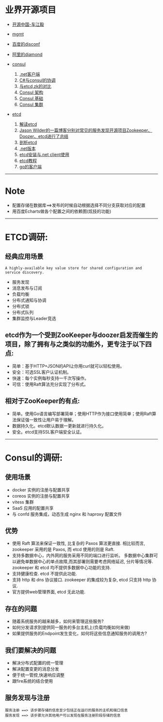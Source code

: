 # 业界开源项目
* [ 开源中国-车江毅](http://git.oschina.net/chejiangyi/Dyd.BaseService.ConfigManager)
* [mgmt](https://github.com/purpleidea/mgmt)
* [百度的disconf](https://github.com/knightliao/disconf)
* [阿里的diamond](http://code.taobao.org/u/chrisredfield/mypro/)
* [consul](https://github.com/hashicorp/consul)
  1. [.net客户端](https://github.com/PlayFab/consuldotnet/)
  2. [C#与consul的协调](http://www.cnblogs.com/shanyou/p/4714838.html)
  3. [与etcd,zk的对比](http://dockone.io/article/667)
  4. [Consul 架构](http://devopsh.com/726.html)
  5. [Consul 基础](http://soft.dog/2016/03/18/consul-basic/)
  6. [Consul 集群](http://soft.dog/2016/03/19/consul-cluster/)
  
* [etcd](https://github.com/coreos/etcd)
  1. [解读etcd](http://www.infoq.com/cn/articles/etcd-interpretation-application-scenario-implement-principle)
  2. [Jason Wilder的一篇博客分别对常见的服务发现开源项目Zookeeper、Doozer、etcd进行了总结](http://jasonwilder.com/blog/2014/02/04/service-discovery-in-the-cloud/)
  3. [剖析etcd](http://www.infoq.com/cn/articles/coreos-analyse-etcd)
  4. [.net版本](https://github.com/coreos/etcd/blob/master/Documentation/libraries-and-tools.md)
  5. [etcd安装与.net client使用](http://blog.csdn.net/jiyiqinlovexx/article/details/38781009)
  6. [etcd教程](https://github.com/cloudcube/coreos-manual-chinese/blob/master/distributed-configuration/getting-started-with-etcd/ZH_CN/README.md)
  7. [go的客户端](https://github.com/coreos/etcd/tree/master/client)
---  

# Note  
* 配置存储在数据库==>发布的时候自动根据选择不同分支获取对应的配置
* 用百度Echarts做各个配置之间的依赖图(炫技的功能)

--- 

# ETCD调研:
## 经典应用场景
`A highly-available key value store for shared configuration and service discovery.`
* 服务发现
* 消息发布与订阅
* 负载均衡
* 分布式通知与协调
* 分布式锁
* 分布式队列
* 集群监控与Leader竞选

## etcd作为一个受到ZooKeeper与doozer启发而催生的项目，除了拥有与之类似的功能外，更专注于以下四点:
* 简单：基于HTTP+JSON的API让你用curl就可以轻松使用。
* 安全：可选SSL客户认证机制。
* 快速：每个实例每秒支持一千次写操作。
* 可信：使用Raft算法充分实现了分布式。

## 相对于ZooKeeper的有点:
* 简单。使用Go语言编写部署简单；使用HTTP作为接口使用简单；使用Raft算法保证强一致性让用户易于理解。
* 数据持久化。etcd默认数据一更新就进行持久化。
* 安全。etcd支持SSL客户端安全认证。

---

# Consul的调研:
## 使用场景
* docker 实例的注册与配置共享
* coreos 实例的注册与配置共享
* vitess 集群
* SaaS 应用的配置共享
* 与 confd 服务集成，动态生成 nginx 和 haproxy 配置文件


## 优势
* 使用 Raft 算法来保证一致性, 比复杂的 Paxos 算法更直接. 相比较而言, zookeeper 采用的是 Paxos, 而 etcd 使用的则是 Raft.
* 支持多数据中心，内外网的服务采用不同的端口进行监听。 多数据中心集群可以避免单数据中心的单点故障,而其部署则需要考虑网络延迟, 分片等情况等. zookeeper 和 etcd 均不提供多数据中心功能的支持.
* 支持健康检查. etcd 不提供此功能.
* 支持 http 和 dns 协议接口. zookeeper 的集成较为复杂, etcd 只支持 http 协议.
* 官方提供web管理界面, etcd 无此功能.

## 存在的问题
* 随着系统服务的越来越多，如何来管理这些服务?
* 如何分发请求到提供同一服务的多台主机上(负载均衡如何来做)
* 如果提供服务的Endpoint发生变化，如何将这些信息通知服务的调用方?

## 我们要解决的问题
* 解决分布式配置的统一管理
* 解决配置变更的消息分发
* 便于统一管控,快速响应调整
* 跟fire系统的结合使用

## 服务发现与注册
```
服务注册 ==> 该步骤存储的信息至少包括正在运行的服务的主机和端口信息
服务发现 ==> 该步骤允许其他用户可以发现在服务注册阶段存储的信息
```

